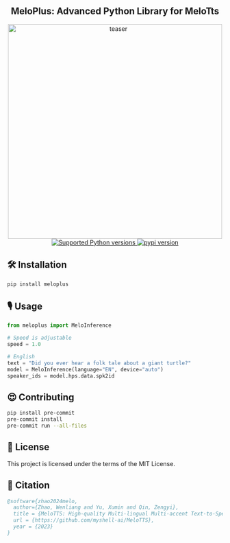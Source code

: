 <div align="center">
<h2>
    MeloPlus: Advanced Python Library for MeloTts
</h2>
<div>
    <img width="500" alt="teaser" src="doc/logo.png">
</div>
<div>
    <a href="https://pypi.org/project/meloplus" target="_blank">
        <img src="https://img.shields.io/pypi/pyversions/meloplus.svg?color=%2334D058" alt="Supported Python versions">
    </a>
    <a href="https://badge.fury.io/py/meloplus"><img src="https://badge.fury.io/py/meloplus.svg" alt="pypi version"></a>
</div>
</div>

## 🛠️ Installation

```bash
pip install meloplus
```

## 🎙️ Usage

```python
from meloplus import MeloInference

# Speed is adjustable
speed = 1.0

# English
text = "Did you ever hear a folk tale about a giant turtle?"
model = MeloInference(language="EN", device="auto")
speaker_ids = model.hps.data.spk2id
```

## 😍 Contributing

```bash
pip install pre-commit
pre-commit install
pre-commit run --all-files
```

## 📜 License

This project is licensed under the terms of the MIT License.

## 🤗 Citation

```bibtex
@software{zhao2024melo,
  author={Zhao, Wenliang and Yu, Xumin and Qin, Zengyi},
  title = {MeloTTS: High-quality Multi-lingual Multi-accent Text-to-Speech},
  url = {https://github.com/myshell-ai/MeloTTS},
  year = {2023}
}
```
